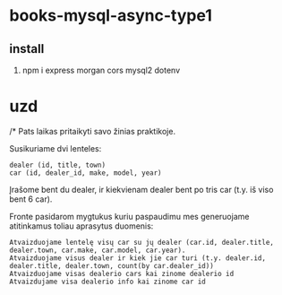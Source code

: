 # books-mysql-async-type1

## install

1. npm i express morgan cors mysql2 dotenv

# uzd

/\*
Pats laikas pritaikyti savo žinias praktikoje.

Susikuriame dvi lenteles:

    dealer (id, title, town)
    car (id, dealer_id, make, model, year)

Įrašome bent du dealer, ir kiekvienam dealer bent po tris car (t.y. iš viso bent 6 car).

Fronte pasidarom mygtukus kuriu paspaudimu mes generuojame atitinkamus toliau aprasytus duomenis:

    Atvaizduojame lentelę visų car su jų dealer (car.id, dealer.title, dealer.town, car.make, car.model, car.year).
    Atvaizduojame visus dealer ir kiek jie car turi (t.y. dealer.id, dealer.title, dealer.town, count(by car.dealer_id))
    Atvaizduojame visas dealerio cars kai zinome dealerio id
    Atvaizdujame visa dealerio info kai zinome car id
